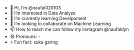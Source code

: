 - 👋 Hi, I’m @naufal020103
- 👀 I’m interested in Data Analyze
- 🌱 I’m currently learning Develpoment
- 💞️ I’m looking to collaborate on Machine Learning
- 📫 How to reach me can follow my instagram @naufaldyn
- 😄 Pronouns: -
- ⚡ Fun fact: suka garing

<!---
naufal020103/naufal020103 is a ✨ special ✨ repository because its `README.md` (this file) appears on your GitHub profile.
You can click the Preview link to take a look at your changes.
--->
